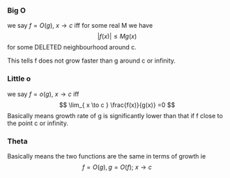 ### Big O
we say $f=O(g), \ x \to c$ iff for some real M we have
$$
|f(x)| \leq Mg(x)
$$
for some DELETED neighbourhood around c.

This tells f does not grow faster than g around c or infinity.

### Little o
we say $f=o(g), \ x \to c$ iff 
$$
\lim_{ x \to c } \frac{f(x)}{g(x)} =0
$$
Basically means growth rate of g is significantly lower than that if f close to the point c or infinity.
### Theta 
Basically means the two functions are the same in terms of growth ie
$$
f=O(g) , g=O(f) ; \ x \to c
$$
